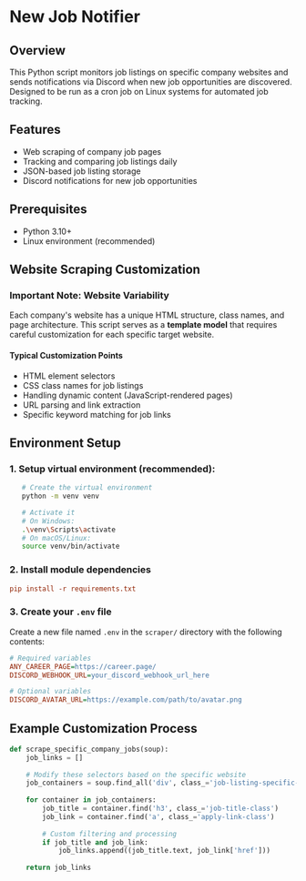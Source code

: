 # New Job Notifier

## Overview
This Python script monitors job listings on specific company websites and sends notifications via Discord when new job opportunities are discovered. Designed to be run as a cron job on Linux systems for automated job tracking.

## Features
- Web scraping of company job pages
- Tracking and comparing job listings daily
- JSON-based job listing storage
- Discord notifications for new job opportunities

## Prerequisites
- Python 3.10+
- Linux environment (recommended)


## Website Scraping Customization

### Important Note: Website Variability
Each company's website has a unique HTML structure, class names, and page architecture. This script serves as a **template model** that requires careful customization for each specific target website.

#### Typical Customization Points
- HTML element selectors
- CSS class names for job listings
- Handling dynamic content (JavaScript-rendered pages)
- URL parsing and link extraction
- Specific keyword matching for job links

## Environment Setup

### 1. Setup virtual environment (recommended):
```bash
   # Create the virtual environment
   python -m venv venv

   # Activate it
   # On Windows:
   .\venv\Scripts\activate
   # On macOS/Linux:
   source venv/bin/activate
```

### 2. Install module dependencies

```ini
pip install -r requirements.txt
```


### 3. Create your `.env` file

Create a new file named `.env` in the `scraper/` directory with the following contents:

```ini
# Required variables
ANY_CAREER_PAGE=https://career.page/
DISCORD_WEBHOOK_URL=your_discord_webhook_url_here

# Optional variables
DISCORD_AVATAR_URL=https://example.com/path/to/avatar.png
```

## Example Customization Process
```python
def scrape_specific_company_jobs(soup):
    job_links = []
    
    # Modify these selectors based on the specific website
    job_containers = soup.find_all('div', class_='job-listing-specific-class')
    
    for container in job_containers:
        job_title = container.find('h3', class_='job-title-class')
        job_link = container.find('a', class_='apply-link-class')
        
        # Custom filtering and processing
        if job_title and job_link:
            job_links.append((job_title.text, job_link['href']))
    
    return job_links
```
